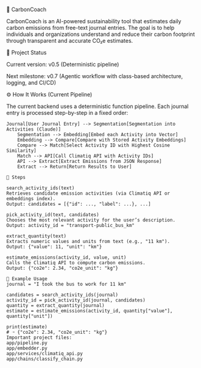 🌱 CarbonCoach

CarbonCoach is an AI-powered sustainability tool that estimates daily carbon emissions from free-text journal entries.
The goal is to help individuals and organizations understand and reduce their carbon footprint through transparent and accurate CO₂e estimates.

🚀 Project Status

Current version: v0.5 (Deterministic pipeline)

Next milestone: v0.7 (Agentic workflow with class-based architecture, logging, and CI/CD)

⚙️ How It Works (Current Pipeline)

The current backend uses a deterministic function pipeline.
Each journal entry is processed step-by-step in a fixed order:
```mermaid
Journal[User Journal Entry] --> Segmentation[Segmentation into Activities (Claude)]
    Segmentation --> Embedding[Embed each Activity into Vector]
    Embedding --> Compare[Compare with Stored Activity Embeddings]
    Compare --> Match[Select Activity ID with Highest Cosine Similarity]
    Match --> API[Call Climatiq API with Activity IDs]
    API --> Extract[Extract Emissions from JSON Response]
    Extract --> Return[Return Results to User]

🔹 Steps

search_activity_ids(text)
Retrieves candidate emission activities (via Climatiq API or embeddings index).
Output: candidates = [{"id": ..., "label": ...}, ...]

pick_activity_id(text, candidates)
Chooses the most relevant activity for the user’s description.
Output: activity_id = "transport-public_bus_km"

extract_quantity(text)
Extracts numeric values and units from text (e.g., "11 km").
Output: {"value": 11, "unit": "km"}

estimate_emissions(activity_id, value, unit)
Calls the Climatiq API to compute carbon emissions.
Output: {"co2e": 2.34, "co2e_unit": "kg"}

🧩 Example Usage
journal = "I took the bus to work for 11 km"

candidates = search_activity_ids(journal)
activity_id = pick_activity_id(journal, candidates)
quantity = extract_quantity(journal)
estimate = estimate_emissions(activity_id, quantity["value"], quantity["unit"])

print(estimate)
# ➝ {"co2e": 2.34, "co2e_unit": "kg"}
Important project files:
app/pipeline.py
app/embedder.py
app/services/climatiq_api.py
app/chains/classify_chain.py

